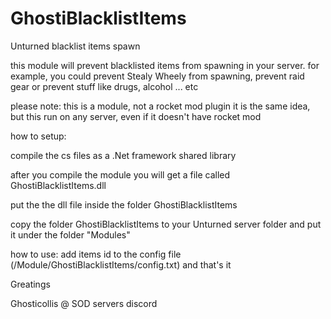 # GhostiBlacklistItems
Unturned blacklist items spawn

this module will prevent blacklisted items from spawning in your server.
for example, you could prevent Stealy Wheely from spawning, prevent raid gear or prevent stuff like drugs, alcohol ... etc

please note:
this is a module, not a rocket mod plugin
it is the same idea, but this run on any server, even if it doesn't have rocket mod

how to setup:

compile the cs files as a .Net framework shared library

after you compile the module you will get a file called GhostiBlacklistItems.dll

put the the dll file inside the folder GhostiBlacklistItems

copy the folder GhostiBlacklistItems to your Unturned server folder and put it under the folder "Modules"

how to use:
add items id to the config file (/Module/GhostiBlacklistItems/config.txt)
and that's it

Greatings

Ghosticollis @ SOD servers discord
